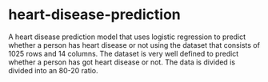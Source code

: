 # heart-disease-prediction
A heart disease prediction model that uses logistic regression to predict  whether a person has heart disease or not using the dataset that consists of 1025 rows and 14 columns. The dataset is very well defined to predict whether a person has got heart disease or not. The data is divided is divided into an 80-20 ratio.

